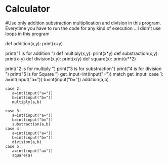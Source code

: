 # Calculator
#Use only addition substraction multiplication and division in this program. Everytime you have to run the code for any kind of execution ...I didn't use loops in this program 


def addition(x,y):
    print(x+y)

    
print("1 is for addition ")
def multiply(x,y):
    print(x*y)
def substraction(x,y):
    print(x-y)
def division(x,y):
    print(x/y)
def square(x):
    print(x**2)


print("2 is for multiply ")
print("3 is for substraction")
print("4 is for division ")
print("5 is for Square ")
get_input=int(input("="))
match get_input:
    case 1:
       a=int(input("a="))
       b=int(input("b="))
       addition(a,b)
       
    case 2:
       a=int(input("a="))
       b=int(input("b="))
       multiply(a,b)
    
    case 3:
       a=int(input("a="))
       b=int(input("b="))
       substraction(a,b)
    case 4:
       a=int(input("a="))
       b=int(input("b="))
       division(a,b)
    case 5:
       a=int(input("a="))       
       square(a)
       
        
